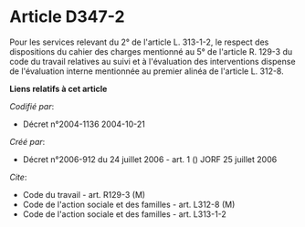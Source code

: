 # Article D347-2

Pour les services relevant du 2° de l'article L. 313-1-2, le respect des dispositions du cahier des charges mentionné au 5°
de l'article R. 129-3 du code du travail relatives au suivi et à l'évaluation des interventions dispense de l'évaluation
interne mentionnée au premier alinéa de l'article L. 312-8.

**Liens relatifs à cet article**

_Codifié par_:

  - Décret n°2004-1136 2004-10-21

_Créé par_:

  - Décret n°2006-912 du 24 juillet 2006 - art. 1 () JORF 25 juillet 2006

_Cite_:

  - Code du travail - art. R129-3 (M)
  - Code de l'action sociale et des familles - art. L312-8 (M)
  - Code de l'action sociale et des familles - art. L313-1-2
